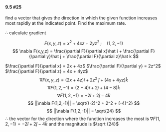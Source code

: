 #### 9.5 #25
find a vector that gives the direction in which the given function increases most rapidly at the indicated point. Find the maximum rate.

$\therefore$ calculate gradient

$$ F(x,y,z) = x^2 + 4xz + 2yz^2\;;\quad (1,2,-1) $$
$$  \nabla F(x,y,z) = \frac{\partial F}{\partial x}\hat i + \frac{\partial F}{\partial y}\hat j + \frac{\partial F}{\partial z}\hat k  $$

$\frac{\partial F}{\partial x} = 2x + 4z$
$\frac{\partial F}{\partial y} = 2z^2$
$\frac{\partial F}{\partial z} = 4x + 4yz$
$$ \nabla F(x,y,z) = (2x+4z)\hat i + 2z^2\;\hat j + (4x+4yz)\hat k $$
$$ \nabla F(1,2,-1) = (2-4)\hat i + 2\hat j + (4-8)\hat k $$
$$ \nabla F(1,2,-1) = -2\hat i + 2\hat j -4\hat k $$
$$ ||\nabla F(1,2,-1)|| = \sqrt{(-2)^2 + 2^2 + (-4)^2} $$
$$ ||\nabla F(1,2,-1)|| = \sqrt{24} $$
$\therefore$ the vector for the direction where the function increases the most is $\nabla F(1,2,-1) = -2\hat i + 2\hat j -4\hat k$ and the magnitude is $\sqrt {24}$